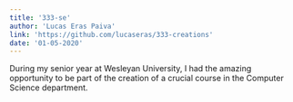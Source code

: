 ```yaml
---
title: '333-se'
author: 'Lucas Eras Paiva'
link: 'https://github.com/lucaseras/333-creations'
date: '01-05-2020'
---
```


During my senior year at Wesleyan University, I had the amazing opportunity to
be part of the creation of a crucial course in the Computer Science department. 
